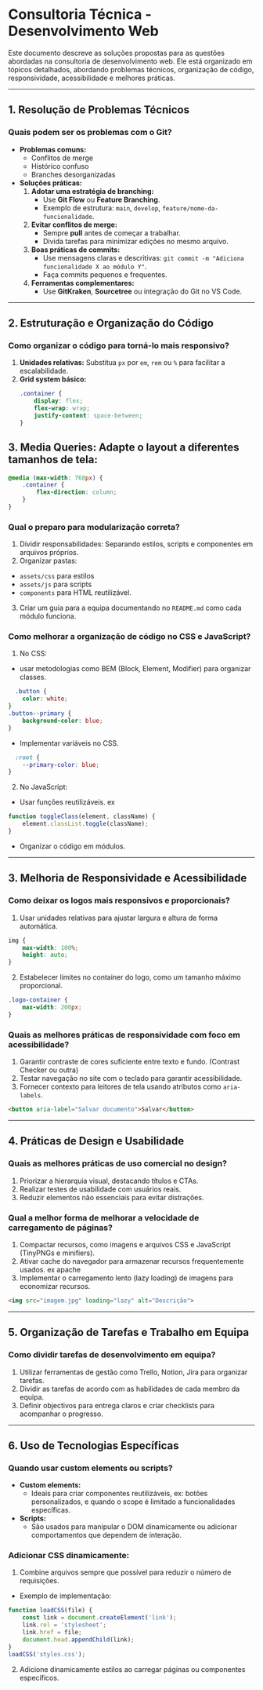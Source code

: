 # Consultoria Técnica - Desenvolvimento Web

Este documento descreve as soluções propostas para as questões abordadas na consultoria de desenvolvimento web. Ele está organizado em tópicos detalhados, abordando problemas técnicos, organização de código, responsividade, acessibilidade e melhores práticas.

---

## 1. Resolução de Problemas Técnicos

### **Quais podem ser os problemas com o Git?**
- **Problemas comuns:**
  - Conflitos de merge
  - Histórico confuso
  - Branches desorganizadas
- **Soluções práticas:**
  1. **Adotar uma estratégia de branching:**
     - Use **Git Flow** ou **Feature Branching**.
     - Exemplo de estrutura: `main`, `develop`, `feature/nome-da-funcionalidade`.
  2. **Evitar conflitos de merge:**
     - Sempre **pull** antes de começar a trabalhar.
     - Divida tarefas para minimizar edições no mesmo arquivo.
  3. **Boas práticas de commits:**
     - Use mensagens claras e descritivas: `git commit -m "Adiciona funcionalidade X ao módulo Y"`.
     - Faça commits pequenos e frequentes.
  4. **Ferramentas complementares:**
     - Use **GitKraken**, **Sourcetree** ou integração do Git no VS Code.

---

## 2. Estruturação e Organização do Código

### **Como organizar o código para torná-lo mais responsivo?**
1. **Unidades relativas:** Substitua `px` por `em`, `rem` ou `%` para facilitar a escalabilidade.
2. **Grid system básico:**
   ```css
   .container {
       display: flex;
       flex-wrap: wrap;
       justify-content: space-between;
   }

## 3. Media Queries: Adapte o layout a diferentes tamanhos de tela:

  ```css
  @media (max-width: 768px) {
      .container {
          flex-direction: column;
      }
  }
  ```

### **Qual o preparo para modularização correta?**
1. Dividir responsabilidades: Separando estilos, scripts e componentes em arquivos próprios.
2. Organizar pastas:
  - `assets/css` para estilos
  - `assets/js` para scripts
  - `components` para HTML reutilizável.
3. Criar um guia para a equipa documentando no `README.md` como cada módulo funciona. 

### **Como melhorar a organização de código no CSS e JavaScript?**
1. No CSS:
 - usar metodologias como BEM (Block, Element, Modifier) para organizar classes.

```css
  .button {
    color: white;
}
.button--primary {
    background-color: blue;
}
```
- Implementar variáveis no CSS.
```css
  :root {
    --primary-color: blue;
}
```

2. No JavaScript:
- Usar funções reutilizáveis. ex
```javascript
function toggleClass(element, className) {
    element.classList.toggle(className);
}
```
- Organizar o código em módulos.

---

## 3. Melhoria de Responsividade e Acessibilidade

### **Como deixar os logos mais responsivos e proporcionais?**
1. Usar unidades relativas para ajustar largura e altura de forma automática.
```css
img {
    max-width: 100%;
    height: auto;
}

```

2. Estabelecer limites no container do logo, como um tamanho máximo proporcional.
```css
.logo-container {
    max-width: 200px;
}

```

### **Quais as melhores práticas de responsividade com foco em acessibilidade?**
1. Garantir contraste de cores suficiente entre texto e fundo. (Contrast Checker ou outra)
2. Testar navegação no site com o teclado para garantir acessibilidade.
3. Fornecer contexto para leitores de tela usando atributos como `aria-labels`.

```html
<button aria-label="Salvar documento">Salvar</button>
```

---

## 4. Práticas de Design e Usabilidade

### **Quais as melhores práticas de uso comercial no design?**
1. Priorizar a hierarquia visual, destacando títulos e CTAs.
2. Realizar testes de usabilidade com usuários reais.
3. Reduzir elementos não essenciais para evitar distrações.

### **Qual a melhor forma de melhorar a velocidade de carregamento de páginas?**
1. Compactar recursos, como imagens e arquivos CSS e JavaScript (TinyPNGs e minifiers).
2. Ativar cache do navegador para armazenar recursos frequentemente usados.
ex apache
3. Implementar o carregamento lento (lazy loading) de imagens para economizar recursos.

```html
<img src="imagem.jpg" loading="lazy" alt="Descrição">
```

---

## 5. Organização de Tarefas e Trabalho em Equipa

### **Como dividir tarefas de desenvolvimento em equipa?**
1. Utilizar ferramentas de gestão como Trello, Notion, Jira para organizar tarefas.
2. Dividir as tarefas de acordo com as habilidades de cada membro da equipa.
3. Definir objectivos para entrega claros e criar checklists para acompanhar o progresso.

---

## 6. Uso de Tecnologias Específicas

### **Quando usar custom elements ou scripts?**
- **Custom elements:**
  - Ideais para criar componentes reutilizáveis, ex: botões personalizados, e quando o scope é limitado a funcionalidades específicas.
- **Scripts:** 
  - São usados para manipular o DOM dinamicamente ou adicionar comportamentos que dependem de interação.

### **Adicionar CSS dinamicamente:**
1. Combine arquivos sempre que possível para reduzir o número de requisições.

  - Exemplo de implementação:

```javascript
function loadCSS(file) {
    const link = document.createElement('link');
    link.rel = 'stylesheet';
    link.href = file;
    document.head.appendChild(link);
}
loadCSS('styles.css');
```

2. Adicione dinamicamente estilos ao carregar páginas ou componentes específicos.


